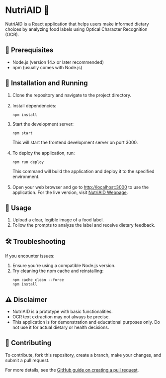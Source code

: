 <!DOCTYPE html>
<html lang="en">
<head>
    <meta charset="UTF-8">
    <meta name="viewport" content="width=device-width, initial-scale=1.0">
</head>
<body>

<h1>NutriAID 🍏</h1>

<p>NutriAID is a React application that helps users make informed dietary choices by analyzing food labels using Optical Character Recognition (OCR).</p>

<h2>🔧 Prerequisites</h2>
<ul>
    <li>Node.js (version 14.x or later recommended)</li>
    <li>npm (usually comes with Node.js)</li>
</ul>

<h2>🚀 Installation and Running</h2>
<ol>
    <li>Clone the repository and navigate to the project directory.</li>
    <br>
    <li>Install dependencies:
        <pre><code>npm install</code></pre>
    </li>
    <li>Start the development server:
        <pre><code>npm start</code></pre>
        This will start the frontend development server on port 3000.
    </li>
    <br>
    <li>To deploy the application, run:
        <pre><code>npm run deploy</code></pre>
        This command will build the application and deploy it to the specified environment.
    </li>
    <br>
    <li>Open your web browser and go to <a href="http://localhost:3000">http://localhost:3000</a> to use the application. For the live version, visit <a href="https://ihaterynn.github.io/NutriAID">NutriAID Webpage</a>.</li>
</ol>

<h2>🥗 Usage</h2>
<ol>
    <li>Upload a clear, legible image of a food label.</li>
    <li>Follow the prompts to analyze the label and receive dietary feedback.</li>
</ol>

<h2>🛠️ Troubleshooting</h2>
<p>If you encounter issues:</p>
<ol>
    <li>Ensure you're using a compatible Node.js version.</li>
    <li>Try cleaning the npm cache and reinstalling:
        <pre><code>npm cache clean --force
npm install</code></pre>
    </li>
</ol>

<h2>⚠️ Disclaimer</h2>
<ul>
    <li>NutriAID is a prototype with basic functionalities.</li>
    <li>OCR text extraction may not always be precise.</li>
    <li>This application is for demonstration and educational purposes only. Do not use it for actual dietary or health decisions.</li>
</ul>

<h2>🤝 Contributing</h2>
<p>To contribute, fork this repository, create a branch, make your changes, and submit a pull request.</p>
<p>For more details, see the <a href="https://help.github.com/en/github/collaborating-with-issues-and-pull-requests/creating-a-pull-request">GitHub guide on creating a pull request</a>.</p>

</body>
</html>
